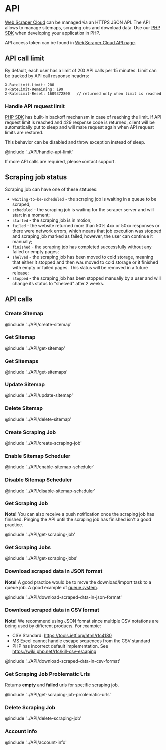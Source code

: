 # API

[Web Scraper Cloud][cloud] can be managed via an HTTPS JSON API.
The API allows to manage sitemaps, scraping jobs and download data.
Use our [PHP SDK][sdk] when developing your application in PHP.

API access token can be found in [Web Scraper Cloud API page][api-page].

## API call limit

By default, each user has a limit of 200 API calls per 15 minutes. Limit can be 
tracked by API call response headers:

```
X-RateLimit-Limit: 200
X-RateLimit-Remaining: 199
X-RateLimit-Reset: 1609372800   // returned only when limit is reached
```

### Handle API request limit

[PHP SDK][sdk] has built-in backoff mechanism in case of reaching the limit. If 
API request limit is reached and 429 response code is returned, client will 
be automatically put to sleep and will make request again when API request 
limits are restored.

This behavior can be disabled and throw exception instead of sleep.

@include '../API/handle-api-limit'
                                                                             
If more API calls are required, please contact support.

## Scraping job status

Scraping job can have one of these statuses:

* `waiting-to-be-scheduled` - the scraping job is waiting in a queue to be scraped;
* `scheduled` - the scraping job is waiting for the scraper server and will start in a moment;
* `started` - the scraping job is in motion;
* `failed` - the website returned more than 50% 4xx or 50xx responses or there were network errors, which means that job execution was 
stopped and scraping job marked as failed; however, the user can continue it manually;
* `finished` - the scraping job has completed successfully without any failed or empty pages;
* `shelved` - the scraping job has been moved to cold storage, meaning that either it stopped and then was moved to cold storage or 
it finished with empty or failed pages. This status will be removed in a future release;
* `stopped` - the scraping job has been stopped manually by a user and will change its status to "shelved" after 2 weeks.

## API calls

### Create Sitemap

@include '../API/create-sitemap'

### Get Sitemap

@include '../API/get-sitemap'

### Get Sitemaps

@include '../API/get-sitemaps'

### Update Sitemap

@include '../API/update-sitemap'

### Delete Sitemap

@include '../API/delete-sitemap'

### Create Scraping Job

@include '../API/create-scraping-job'

### Enable Sitemap Scheduler

@include '../API/enable-sitemap-scheduler'

### Disable Sitemap Scheduler

@include '../API/disable-sitemap-scheduler'

### Get Scraping Job

**Note!** You can also receive a push notification once the scraping job has 
finished. Pinging the API until the scraping job has finished isn't a good 
practice.

@include '../API/get-scraping-job'

### Get Scraping Jobs

@include '../API/get-scraping-jobs'

### Download scraped data in JSON format

**Note!** A good practice would be to move the download/import task to a queue 
job. A good example of [queue system].

@include '../API/download-scraped-data-in-json-format'

### Download scraped data in CSV format

**Note!** We recommend using JSON format since multiple CSV notations are being 
used by different products. For example:

* CSV Standard: https://tools.ietf.org/html/rfc4180
* MS Excel cannot handle escape sequences from the CSV standard
* PHP has incorrect default implementation. See https://wiki.php.net/rfc/kill-csv-escaping

@include '../API/download-scraped-data-in-csv-format'

### Get Scraping Job Problematic Urls

Returns **empty** and **failed** urls for specific scraping job.

@include '../API/get-scraping-job-problematic-urls'

### Delete Scraping Job

@include '../API/delete-scraping-job'

### Account info

@include '../API/account-info'

[cloud]: https://www.webscraper.io/cloud-scraper
[sdk]: https://github.com/webscraperio/api-client-php
[api-page]: https://cloud.webscraper.io/api
[queue system]: https://laravel.com/docs/7.x/queues
